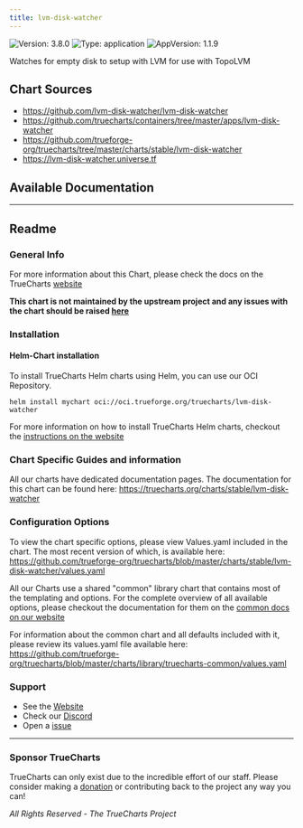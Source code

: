 ```yaml
---
title: lvm-disk-watcher
---
```


![Version: 3.8.0](https://img.shields.io/badge/Version-3.8.0-informational?style=flat-square) ![Type: application](https://img.shields.io/badge/Type-application-informational?style=flat-square) ![AppVersion: 1.1.9](https://img.shields.io/badge/AppVersion-1.1.9-informational?style=flat-square)

Watches for empty disk to setup with LVM for use with TopoLVM

## Chart Sources

- https://github.com/lvm-disk-watcher/lvm-disk-watcher
- https://github.com/truecharts/containers/tree/master/apps/lvm-disk-watcher
- https://github.com/trueforge-org/truecharts/tree/master/charts/stable/lvm-disk-watcher
- https://lvm-disk-watcher.universe.tf

## Available Documentation



---

## Readme


### General Info

For more information about this Chart, please check the docs on the TrueCharts [website](https://truecharts.org/charts/stable/lvm-disk-watcher)

**This chart is not maintained by the upstream project and any issues with the chart should be raised [here](https://github.com/trueforge-org/truecharts/issues/new/choose)**

### Installation

#### Helm-Chart installation

To install TrueCharts Helm charts using Helm, you can use our OCI Repository.

`helm install mychart oci://oci.trueforge.org/truecharts/lvm-disk-watcher`

For more information on how to install TrueCharts Helm charts, checkout the [instructions on the website](https://truecharts.org/truecharts/guides/)

### Chart Specific Guides and information

All our charts have dedicated documentation pages.
The documentation for this chart can be found here:
https://truecharts.org/charts/stable/lvm-disk-watcher

### Configuration Options

To view the chart specific options, please view Values.yaml included in the chart.
The most recent version of which, is available here: https://github.com/trueforge-org/truecharts/blob/master/charts/stable/lvm-disk-watcher/values.yaml

All our Charts use a shared "common" library chart that contains most of the templating and options.
For the complete overview of all available options, please checkout the documentation for them on the [common docs on our website](https://truecharts.org/truecharts-common/)

For information about the common chart and all defaults included with it, please review its values.yaml file available here: https://github.com/trueforge-org/truecharts/blob/master/charts/library/truecharts-common/values.yaml

### Support

- See the [Website](https://truecharts.org)
- Check our [Discord](https://discord.gg/tVsPTHWTtr)
- Open a [issue](https://github.com/trueforge-org/truecharts/issues/new/choose)

---

### Sponsor TrueCharts

TrueCharts can only exist due to the incredible effort of our staff.
Please consider making a [donation](https://truecharts.org/general/sponsor/) or contributing back to the project any way you can!

_All Rights Reserved - The TrueCharts Project_

